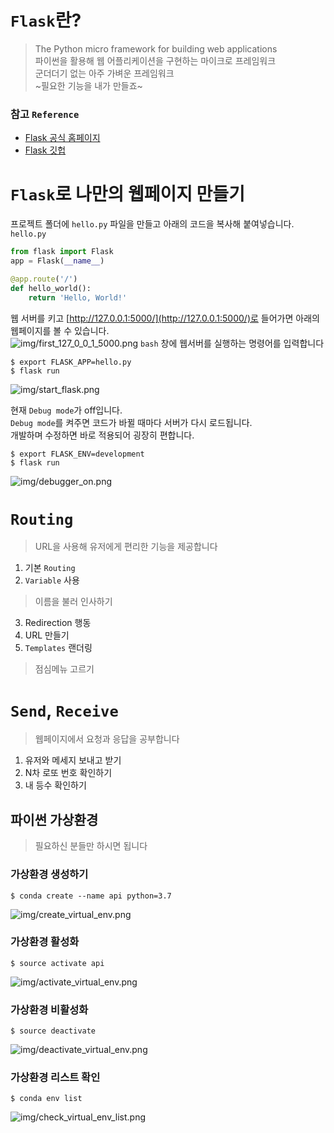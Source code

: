 # `Flask`란?
> The Python micro framework for building web applications  
> 파이썬을 활용해 웹 어플리케이션을 구현하는 마이크로 프레임워크  
> 군더더기 없는 아주 가벼운 프레임워크  
> ~필요한 기능을 내가 만들죠~  

### 참고 `Reference`
* [Flask 공식 홈페이지](https://flask.palletsprojects.com/en/1.1.x/)
* [Flask 깃헙](https://github.com/pallets/flask)


# `Flask`로 나만의 웹페이지 만들기
프로젝트 폴더에 `hello.py` 파일을 만들고 아래의 코드을 복사해 붙여넣습니다.  
`hello.py`  
```python
from flask import Flask
app = Flask(__name__)

@app.route('/')
def hello_world():
    return 'Hello, World!'
```
웹 서버를 키고 [http://127.0.0.1:5000/](http://127.0.0.1:5000/)로 들어가면 아래의 웹페이지를 볼 수 있습니다.  
![img/first_127_0_0_1_5000.png](img/first_127_0_0_1_5000.png)
`bash` 창에 웹서버를 실행하는 명령어를 입력합니다
```console
$ export FLASK_APP=hello.py
$ flask run
```
![img/start_flask.png](img/start_flask.png)

현재 `Debug mode`가 off입니다.  
`Debug mode`를 켜주면 코드가 바뀔 때마다 서버가 다시 로드됩니다.  
개발하며 수정하면 바로 적용되어 굉장히 편합니다.  
```console
$ export FLASK_ENV=development
$ flask run
```
![img/debugger_on.png](img/debugger_on.png)



# `Routing`
> URL을 사용해 유저에게 편리한 기능을 제공합니다

1. 기본 `Routing`
2. `Variable` 사용
  > 이름을 불러 인사하기
3. Redirection 행동
4. URL 만들기
5. `Templates` 랜더링
  > 점심메뉴 고르기


# `Send`, `Receive` 
> 웹페이지에서 요청과 응답을 공부합니다

1. 유저와 메세지 보내고 받기
2. N차 로또 번호 확인하기
3. 내 등수 확인하기

## 파이썬 가상환경
> 필요하신 분들만 하시면 됩니다
### 가상환경 생성하기
```console
$ conda create --name api python=3.7
```
![img/create_virtual_env.png](img/create_virtual_env.png)
### 가상환경 활성화
```console
$ source activate api
```
![img/activate_virtual_env.png](img/activate_virtual_env.png)
### 가상환경 비활성화
```console
$ source deactivate
```
![img/deactivate_virtual_env.png](img/deactivate_virtual_env.png)
### 가상환경 리스트 확인
```console
$ conda env list
```
![img/check_virtual_env_list.png](img/check_virtual_env_list.png)

